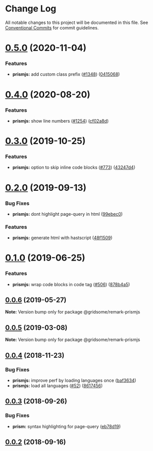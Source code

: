 # Change Log

All notable changes to this project will be documented in this file.
See [Conventional Commits](https://conventionalcommits.org) for commit guidelines.

# [0.5.0](https://github.com/gridsome/gridsome/tree/master/packages/remark-prismjs/compare/@gridsome/remark-prismjs@0.4.0...@gridsome/remark-prismjs@0.5.0) (2020-11-04)


### Features

* **prismjs:** add custom class prefix ([#1348](https://github.com/gridsome/gridsome/tree/master/packages/remark-prismjs/issues/1348)) ([0415068](https://github.com/gridsome/gridsome/tree/master/packages/remark-prismjs/commit/0415068ab8e590a25c6306334782c199f388cdb4))





# [0.4.0](https://github.com/gridsome/gridsome/tree/master/packages/remark-prismjs/compare/@gridsome/remark-prismjs@0.3.0...@gridsome/remark-prismjs@0.4.0) (2020-08-20)


### Features

* **prismjs:** show line numbers ([#1254](https://github.com/gridsome/gridsome/tree/master/packages/remark-prismjs/issues/1254)) ([cf02a8d](https://github.com/gridsome/gridsome/tree/master/packages/remark-prismjs/commit/cf02a8d91763b812fad990b6335c2d64b50f153a))





# [0.3.0](https://github.com/gridsome/gridsome/tree/master/packages/remark-prismjs/compare/@gridsome/remark-prismjs@0.2.0...@gridsome/remark-prismjs@0.3.0) (2019-10-25)


### Features

* **prismjs:** option to skip inline code blocks ([#773](https://github.com/gridsome/gridsome/tree/master/packages/remark-prismjs/issues/773)) ([43247d4](https://github.com/gridsome/gridsome/tree/master/packages/remark-prismjs/commit/43247d4))





# [0.2.0](https://github.com/gridsome/gridsome/tree/master/packages/remark-prismjs/compare/@gridsome/remark-prismjs@0.1.0...@gridsome/remark-prismjs@0.2.0) (2019-09-13)


### Bug Fixes

* **prismjs:** dont highlight page-query in html ([99ebec0](https://github.com/gridsome/gridsome/tree/master/packages/remark-prismjs/commit/99ebec0))


### Features

* **prismjs:** generate html with hastscript ([48f1509](https://github.com/gridsome/gridsome/tree/master/packages/remark-prismjs/commit/48f1509))





# [0.1.0](https://github.com/gridsome/gridsome/tree/master/packages/remark-prismjs/compare/@gridsome/remark-prismjs@0.0.6...@gridsome/remark-prismjs@0.1.0) (2019-06-25)


### Features

* **prismjs:** wrap code blocks in code tag ([#506](https://github.com/gridsome/gridsome/tree/master/packages/remark-prismjs/issues/506)) ([878b4a5](https://github.com/gridsome/gridsome/tree/master/packages/remark-prismjs/commit/878b4a5))





## [0.0.6](https://github.com/gridsome/gridsome/tree/master/packages/remark-prismjs/compare/@gridsome/remark-prismjs@0.0.5...@gridsome/remark-prismjs@0.0.6) (2019-05-27)

**Note:** Version bump only for package @gridsome/remark-prismjs





## [0.0.5](https://github.com/gridsome/gridsome/tree/master/packages/remark-prismjs/compare/@gridsome/remark-prismjs@0.0.4...@gridsome/remark-prismjs@0.0.5) (2019-03-08)

**Note:** Version bump only for package @gridsome/remark-prismjs







<a name="0.0.4"></a>
## [0.0.4](https://github.com/gridsome/gridsome/compare/@gridsome/remark-prismjs@0.0.3...@gridsome/remark-prismjs@0.0.4) (2018-11-23)


### Bug Fixes

* **prismjs:** improve perf by loading languages once ([baf3634](https://github.com/gridsome/gridsome/commit/baf3634))
* **prismjs:** load all languages ([#52](https://github.com/gridsome/gridsome/issues/52)) ([8617456](https://github.com/gridsome/gridsome/commit/8617456))


<a name="0.0.3"></a>
## [0.0.3](https://github.com/gridsome/gridsome/compare/142896c2454016dc989a7872faffec7263fc658c...@gridsome/remark-prismjs@0.0.3) (2018-09-26)


### Bug Fixes

* **prism:** syntax highlighting for page-query ([eb78d19](https://github.com/gridsome/gridsome/commit/eb78d19))



<a name="0.0.2"></a>
## [0.0.2](https://github.com/gridsome/gridsome/compare/142896c2454016dc989a7872faffec7263fc658c...@gridsome/remark-prismjs@0.0.3) (2018-09-16)
